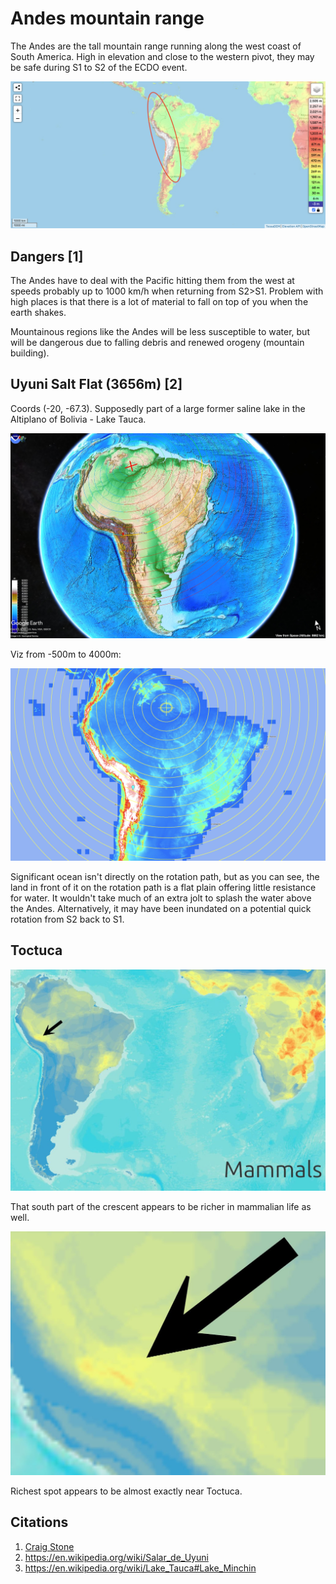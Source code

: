 # Andes mountain range

The Andes are the tall mountain range running along the west coast of South America. High in elevation and close to the western pivot, they may be safe during S1 to S2 of the ECDO event.

![](img/andes.png)

## Dangers [1]

The Andes have to deal with the Pacific hitting them from the west at speeds probably up to 1000 km/h when returning from S2>S1. Problem with high places is that there is a lot of material to fall on top of you when the earth shakes.

Mountainous regions like the Andes will be less susceptible to water, but will be dangerous due to falling debris and renewed orogeny (mountain building).

## Uyuni Salt Flat (3656m) [2]

Coords (-20, -67.3). Supposedly part of a large former saline lake in the Altiplano of Bolivia - Lake Tauca.

![](img/uyuni.jpg)

Viz from -500m to 4000m:

![](img/uyuni2.png)

Significant ocean isn't directly on the rotation path, but as you can see, the land in front of it on the rotation path is a flat plain offering little resistance for water. It wouldn't take much of an extra jolt to splash the water above the Andes. Alternatively, it may have been inundated on a potential quick rotation from S2 back to S1.

## Toctuca

![](img/toctuca1.jpg)

That south part of the crescent appears to be richer in mammalian life as well.

![](img/toctuca2.jpg)

Richest spot appears to be almost exactly near Toctuca.

## Citations

1. [Craig Stone](https://nobulart.com)
2. https://en.wikipedia.org/wiki/Salar_de_Uyuni
3. https://en.wikipedia.org/wiki/Lake_Tauca#Lake_Minchin

